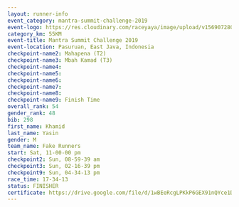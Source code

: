```yaml
---
layout: runner-info 
event_category: mantra-summit-challenge-2019 
event-logo: https://res.cloudinary.com/raceyaya/image/upload/v1569072809/logo/mantra-image_segrbx.jpg
category_km: 55KM 
event-title: Mantra Summit Challenge 2019 
event-location: Pasuruan, East Java, Indonesia 
checkpoint-name2: Mahapena (T2) 
checkpoint-name3: Mbah Kamad (T3) 
checkpoint-name4: 
checkpoint-name5: 
checkpoint-name6: 
checkpoint-name7: 
checkpoint-name8: 
checkpoint-name9: Finish Time
overall_rank: 54
gender_rank: 48
bib: 298
first_name: Khamid
last_name: Yasin
gender: M
team_name: Fake Runners
start: Sat, 11-00-00 pm
checkpoint2: Sun, 08-59-39 am
checkpoint3: Sun, 02-16-39 pm
checkpoint9: Sun, 04-34-13 pm
race_time: 17-34-13
status: FINISHER
certificate: https://drive.google.com/file/d/1wBEeRcgLPKkP6GEX91nQYce1Dg0Od93h/view?usp=sharing
---
```

